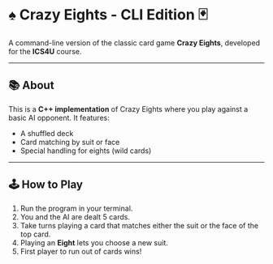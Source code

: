 # ♠️ Crazy Eights - CLI Edition 🃏

A command-line version of the classic card game **Crazy Eights**, developed for the **ICS4U** course.

---

## 📚 About

This is a **C++ implementation** of Crazy Eights where you play against a basic AI opponent. It features:
- A shuffled deck
- Card matching by suit or face
- Special handling for eights (wild cards)
---

## 🕹️ How to Play

1. Run the program in your terminal.
2. You and the AI are dealt 5 cards.
3. Take turns playing a card that matches either the suit or the face of the top card.
4. Playing an **Eight** lets you choose a new suit.
5. First player to run out of cards wins!
